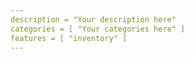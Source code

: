 ```yaml
---
description = "Your description here"
categories = [ "Your categories here" ]
features = [ "inventory" ]
---
```

